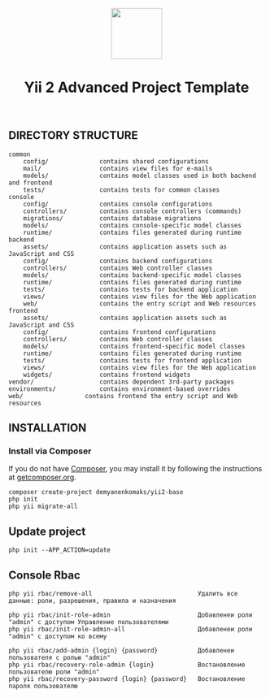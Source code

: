 <p align="center">
    <a href="https://github.com/yiisoft" target="_blank">
        <img src="https://avatars0.githubusercontent.com/u/993323" height="100px">
    </a>
    <h1 align="center">Yii 2 Advanced Project Template</h1>
    <br>
</p>

DIRECTORY STRUCTURE
-------------------

```
common
    config/              contains shared configurations
    mail/                contains view files for e-mails
    models/              contains model classes used in both backend and frontend
    tests/               contains tests for common classes    
console
    config/              contains console configurations
    controllers/         contains console controllers (commands)
    migrations/          contains database migrations
    models/              contains console-specific model classes
    runtime/             contains files generated during runtime
backend
    assets/              contains application assets such as JavaScript and CSS
    config/              contains backend configurations
    controllers/         contains Web controller classes
    models/              contains backend-specific model classes
    runtime/             contains files generated during runtime
    tests/               contains tests for backend application    
    views/               contains view files for the Web application
    web/                 contains the entry script and Web resources
frontend
    assets/              contains application assets such as JavaScript and CSS
    config/              contains frontend configurations
    controllers/         contains Web controller classes
    models/              contains frontend-specific model classes
    runtime/             contains files generated during runtime
    tests/               contains tests for frontend application
    views/               contains view files for the Web application
    widgets/             contains frontend widgets
vendor/                  contains dependent 3rd-party packages
environments/            contains environment-based overrides
web/                 contains frontend the entry script and Web resources
```

INSTALLATION
-------------------
### Install via Composer

If you do not have [Composer](http://getcomposer.org/), you may install it by following the instructions
at [getcomposer.org](http://getcomposer.org/doc/00-intro.md#installation-nix).

```
composer create-project demyanenkomaks/yii2-base
php init
php yii migrate-all
```

Update project
-------------------

```
php init --APP_ACTION=update
```

Console Rbac
-------------------

```
php yii rbac/remove-all                             Удалить все данные: роли, разрешения, правила и назначения

php yii rbac/init-role-admin                        Добавленеи роли "admin" с доступом Управление пользователями
php yii rbac/init-role-admin-all                    Добавленеи роли "admin" с доступом ко всему

php yii rbac/add-admin {login} {password}           Добавленеи пользователя с ролью "admin"
php yii rbac/recovery-role-admin {login}            Востановление пользователю роли "admin"
php yii rbac/recovery-password {login} {password}   Востановление пароля пользователю
```


